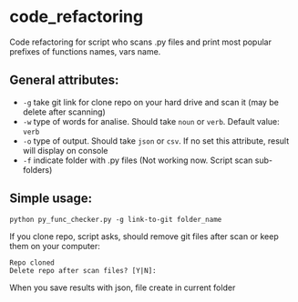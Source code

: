 # code_refactoring
Code refactoring for script who scans .py files and print most popular prefixes of functions names, vars name.

## General attributes:

* `-g` take git link for clone repo on your hard drive and scan it (may be delete after scanning) 
* `-w` type of words for analise. Should take `noun` or `verb`. Default value: `verb`
* `-o` type of output. Should take `json` or `csv`. If no set this attribute, result will display on console
* `-f` indicate folder with .py files (Not working now. Script scan sub-folders)

## Simple usage:

`python py_func_checker.py -g link-to-git folder_name`

If you clone repo, script asks, should remove git files after scan or keep them on your computer:

```
Repo cloned
Delete repo after scan files? [Y|N]:
```
When you save results with json, file create in current folder
